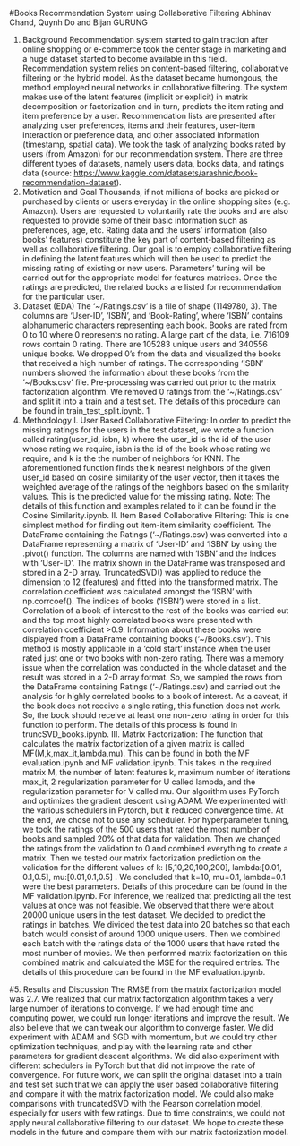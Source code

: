 #Books Recommendation System using Collaborative Filtering
Abhinav Chand, Quynh Do and Bijan GURUNG

1. Background
Recommendation system started to gain traction after online shopping or e-commerce took
the center stage in marketing and a huge dataset started to become available in this field.
Recommendation system relies on content-based filtering, collaborative filtering or the
hybrid model. As the dataset became humongous, the method employed neural networks in
collaborative filtering. The system makes use of the latent features (implicit or explicit) in
matrix decomposition or factorization and in turn, predicts the item rating and item
preference by a user. Recommendation lists are presented after analyzing user preferences,
items and their features, user-item interaction or preference data, and other associated
information (timestamp, spatial data). We took the task of analyzing books rated by users
(from Amazon) for our recommendation system. There are three different types of datasets,
namely users data, books data, and ratings data (source:
https://www.kaggle.com/datasets/arashnic/book-recommendation-dataset).
2. Motivation and Goal
Thousands, if not millions of books are picked or purchased by clients or users everyday in
the online shopping sites (e.g. Amazon). Users are requested to voluntarily rate the books
and are also requested to provide some of their basic information such as preferences, age,
etc. Rating data and the users’ information (also books’ features) constitute the key part of
content-based filtering as well as collaborative filtering. Our goal is to employ collaborative
filtering in defining the latent features which will then be used to predict the missing rating of
existing or new users. Parameters’ tuning will be carried out for the appropriate model for
features matrices. Once the ratings are predicted, the related books are listed for
recommendation for the particular user.
3. Dataset (EDA)
The ‘~/Ratings.csv’ is a file of shape (1149780, 3). The columns are ‘User-ID’,
‘ISBN’, and ‘Book-Rating’, where ‘ISBN’ contains alphanumeric characters
representing each book. Books are rated from 0 to 10 where 0 represents no rating. A large
part of the data, i.e. 716109 rows contain 0 rating. There are 105283 unique users and
340556 unique books. We dropped 0’s from the data and visualized the books that
received a high number of ratings. The corresponding ‘ISBN’ numbers showed the
information about these books from the ‘~/Books.csv’ file.
Pre-processing was carried out prior to the matrix factorization algorithm. We removed 0
ratings from the ‘~/Ratings.csv’ and split it into a train and a test set. The details of
this procedure can be found in train_test_split.ipynb.
1
4. Methodology
I. User Based Collaborative Filtering:
In order to predict the missing ratings for the users in the test dataset, we wrote a
function called rating(user_id, isbn, k) where the user_id is the id of the user
whose rating we require, isbn is the id of the book whose rating we require, and k is the
the number of neighbors for KNN.
The aforementioned function finds the k nearest neighbors of the given user_id
based on cosine similarity of the user vector, then it takes the weighted average of the
ratings of the neighbors based on the similarity values. This is the predicted value for the
missing rating.
Note: The details of this function and examples related to it can be found in the Cosine
Similarity.ipynb.
II. Item Based Collaborative Filtering:
This is one simplest method for finding out item-item similarity coefficient. The
DataFrame containing the Ratings (‘~/Ratings.csv) was converted into a
DataFrame representing a matrix of ‘User-ID’ and ‘ISBN’ by using the .pivot()
function. The columns are named with ‘ISBN’ and the indices with ‘User-ID’. The
matrix shown in the DataFrame was transposed and stored in a 2-D array.
TruncatedSVD() was applied to reduce the dimension to 12 (features) and fitted into
the transformed matrix. The correlation coefficient was calculated amongst the ‘ISBN’
with np.corrcoef().
The indices of books (‘ISBN’) were stored in a list. Correlation of a book of interest to
the rest of the books was carried out and the top most highly correlated books were
presented with correlation coefficient >0.9. Information about these books were
displayed from a DataFrame containing books (‘~/Books.csv’). This method is
mostly applicable in a ‘cold start’ instance when the user rated just one or two books with
non-zero rating. There was a memory issue when the correlation was conducted in the
whole dataset and the result was stored in a 2-D array format. So, we sampled the rows
from the DataFrame containing Ratings (‘~/Ratings.csv) and carried out the
analysis for highly correlated books to a book of interest. As a caveat, if the book does
not receive a single rating, this function does not work. So, the book should receive at
least one non-zero rating in order for this function to perform. The details of this process
is found in truncSVD_books.ipynb.
III. Matrix Factorization:
The function that calculates the matrix factorization of a given matrix is called
MF(M,k,max_it,lambda,mu). This can be found in both the MF
evaluation.ipynb and MF validation.ipynb. This takes in the required matrix
M, the number of latent features k, maximum number of iterations max_it,
2
regularization parameter for U called lambda, and the regularization parameter for V
called mu. Our algorithm uses PyTorch and optimizes the gradient descent using ADAM.
We experimented with the various schedulers in Pytorch, but it reduced convergence
time. At the end, we chose not to use any scheduler.
For hyperparameter tuning, we took the ratings of the 500 users that rated the
most number of books and sampled 20% of that data for validation. Then we changed
the ratings from the validation to 0 and combined everything to create a matrix. Then we
tested our matrix factorization prediction on the validation for the different values of k:
[5,10,20,100,200], lambda:[0.01, 0.1,0.5], mu:[0.01,0.1,0.5] . We
concluded that k=10, mu=0.1, lambda=0.1 were the best parameters. Details of
this procedure can be found in the MF validation.ipynb.
For inference, we realized that predicting all the test values at once was not
feasible. We observed that there were about 20000 unique users in the test dataset. We
decided to predict the ratings in batches. We divided the test data into 20 batches so that
each batch would consist of around 1000 unique users. Then we combined each batch
with the ratings data of the 1000 users that have rated the most number of movies. We
then performed matrix factorization on this combined matrix and calculated the MSE for
the required entries. The details of this procedure can be found in the MF
evaluation.ipynb.

#5. Results and Discussion
The RMSE from the matrix factorization model was 2.7. We realized that our matrix factorization
algorithm takes a very large number of iterations to converge. If we had enough time and
computing power, we could run longer iterations and improve the result. We also believe that we
can tweak our algorithm to converge faster. We did experiment with ADAM and SGD with
momentum, but we could try other optimization techniques, and play with the learning rate and
other parameters for gradient descent algorithms. We did also experiment with different
schedulers in PyTorch but that did not improve the rate of convergence.
For future work, we can split the original dataset into a train and test set such that we can apply
the user based collaborative filtering and compare it with the matrix factorization model. We
could also make comparisons with truncatedSVD with the Pearson correlation model,
especially for users with few ratings.
Due to time constraints, we could not apply neural collaborative filtering to our dataset. We hope
to create these models in the future and compare them with our matrix factorization model.
